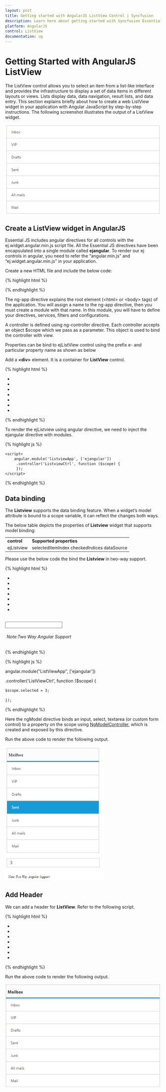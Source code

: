 ```yaml
---
layout: post
title: Getting started with AngularJS ListView Control | Syncfusion
description: Learn here about getting started with Syncfusion Essential AngularJS ListView Control, its elements and more.
platform: AngularJS
control: ListView
documentation: ug
---
```


# Getting Started with AngularJS ListView
The ListView control allows you to select an item from a list-like interface and provides the infrastructure to display a set of data items in different layouts or views. Lists display data, data navigation, result lists, and data entry.
This section explains briefly about how to create a web ListView widget in your application with Angular JavaScript by step-by-step instructions. The following screenshot illustrates the output of a ListView widget.


![Getting Started](Getting_Started_images\Getting-Started_img1.png)

## Create a ListView widget in AngularJS

Essential JS includes angular directives for all controls with the ej.widget.angular.min.js script file. All the Essential JS directives have been encapsulated into a single module called **ejangular**. To render our ej controls in angular, you need to refer the “angular.min.js” and “ej.widget.angular.min.js” in your application.


Create a new HTML file and include the below code:

{% highlight html %}

<!DOCTYPE html>
<html lang="en" ng-app="listviewApp">
<head>
    <title>Essential Studio for JavaScript : AngularJS Support for Listview </title>
    <!-- Style sheet for default theme (flat azure) -->
    <link href="http://cdn.syncfusion.com/ {{site.releaseversion}}/js/web/flat-azure/ej.web.all.min.css" rel="stylesheet" />
    <!--Scripts-->
    <script src="http://cdn.syncfusion.com/js/assets/external/jquery-3.0.0.min.js" type="text/javascript"> </script>
    <script src="[http://borismoore.github.io/jsrender/jsrender.min.js](http://borismoore.github.io/jsrender/jsrender.min.js)"></script>
    <script src="http://cdn.syncfusion.com/js/assets/external/angular.min.js"></script>
    <script type="text/javascript" src="http://cdn.syncfusion.com/ {{site.releaseversion}}/js/web/ej.web.all.min.js "></script>
    <script src="http://cdn.syncfusion.com/ {{site.releaseversion}}/js/common/ej.widget.angular.min.js"></script>
    <!--Add custom scripts here -->
</head>
<body ng-controller="ListviewCtrl">
    <!--Add necessary HTML elements-->
</body>
</body>
</html>


{% endhighlight %}

The ng-app directive explains the root element (&lt;html&gt; or &lt;body&gt; tags) of the application. You will assign a name to the ng-app directive, then you must create a module with that name. In this module, you will have to define your directives, services, filters and configurations.

A controller is defined using ng-controller directive. Each controller accepts an object $scope which we pass as a parameter.  This object is used to bind the controller with view.   

Properties can be bind to ejListView control using the prefix e- and particular property name as shown as below

Add a **&lt;div&gt;** element. It is a container for **ListView** control.



{% highlight html %}

<div id="listview">
    <ul>
        <li data-ej-text="Inbox"></li>
        <li data-ej-text="VIP"></li>
        <li data-ej-text="Drafts"></li>
        <li data-ej-text="Sent"></li>
        <li data-ej-text="Junk"></li>
        <li data-ej-text="All mails"></li>
        <li data-ej-text="Mail"></li>
    </ul>
</div>



{% endhighlight %}



To render the ejListview using angular directive, we need to inject the ejangular directive with modules.

{% highlight js %}

    <script>
        angular.module('listviewApp', ['ejangular'])
         .controller('ListviewCtrl', function ($scope) {
         });
    </script>

{% endhighlight %}


## Data binding

The **Listview** supports the data binding feature. When a widget’s model attribute is bound to a scope variable, it can reflect the changes both ways.

The below table depicts the properties of **Listview** widget that supports model binding:

<table>
<tr>
<td>
<b>control</b></td><td>
<b>Supported properties</b></td></tr>
<tr>
<td>
ejListview</td><td>
selectedItemIndex checkedIndices dataSource</td></tr>
</table>


Please use the below code the bind the **Listview** in two-way support.

{% highlight html %}

<div class="content-container-fluid">
    <div class="row">
        <div class="cols-sample-area">
            <div class="frame">
                <div class="angularbind">
                    <div id="control">
                        <div>
                            <div ej-listview id="listview" e-selecteditemindex="selected" e-width="300px" e-persistselection="true" e-showheader="true" e-headertitle="Mailbox">
                            <ul>
                            <li data-ej-text="Inbox"></li>
                            <li data-ej-text="VIP"></li>
                            <li data-ej-text="Drafts"></li>
                            <li data-ej-text="Sent"></li>
                            <li data-ej-text="Junk"></li>
                            <li data-ej-text="All mails"></li>
                            <li data-ej-text="Mail"></li>
                            </ul>
                            </div>
                        </div>
                    </div>
                    </br>
                    <div id="binding">
                        <input type="text" id="listValue" class="input ejinputtext" ng-model="selected" />
                    </div>
                    <h6><span style="font-style: italic; font-weight: normal; margin: 5px; text-align: center">Note:Two Way Angular Support</span></h6>
                </div>
            </div>
        </div>
    </div>
</div>

{% endhighlight %}


{% highlight js %}

angular.module("ListViewApp", ['ejangular'])

.controller('ListViewCtrl', function ($scope) {

    $scope.selected = 3; 

    });

{% endhighlight %}


Here the ngModel directive binds an input, select, textarea (or custom form control) to a property on the scope using [NgModelController](https://docs.angularjs.org/api/ng/type/ngModel.NgModelController), which is created and exposed by this directive. 

Run the above code to render the following output. 

![Getting Started](Getting_Started_images\databinding_img1.png)



## Add Header



We can add a header for **ListView**. Refer to the following script.



{% highlight html %}

<div ej-listview id="listview" e-showheader="false" e-headertitle="Mailbox">
    <ul>
        <li data-ej-text="Inbox"></li>
        <li data-ej-text="VIP"></li>
        <li data-ej-text="Drafts"></li>
        <li data-ej-text="Sent"></li>
        <li data-ej-text="Junk"></li>
        <li data-ej-text="All mails"></li>
        <li data-ej-text="Mail"></li>
    </ul>
</div>


{% endhighlight %}



Run the above code to render the following output.

![Add Header](Getting_Started_images\addheader_img1.png)



